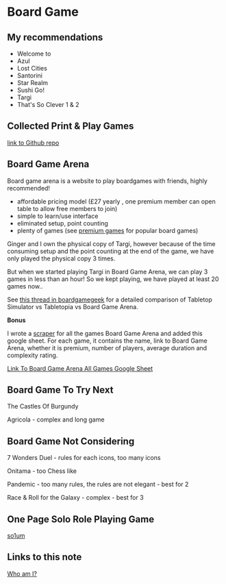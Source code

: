 # Board Game

## My recommendations

- Welcome to
- Azul
- Lost Cities
- Santorini
- Star Realm
- Sushi Go!
- Targi
- That's So Clever 1 & 2

## Collected Print & Play Games

[link to Github repo](https://github.com/ynotstartups/PrintAndPlayGames)

## Board Game Arena

Board game arena is a website to play boardgames with friends, highly recommended!

- affordable pricing model (£27 yearly , one premium member can open table to allow free members to join)
- simple to learn/use interface
- eliminated setup, point counting 
- plenty of games (see [premium games](https://boardgamearena.com/premium) for popular board games)

Ginger and I own the physical copy of Targi, however because of the time consuming setup and the point counting at the end of the game, we have only played the physical copy 3 times.

But when we started playing Targi in Board Game Arena, we can play 3 games in less than an hour! So we kept playing, we have played at least 20 games now..

See [this thread in boardgamegeek](https://boardgamegeek.com/thread/2491575/tabletop-simulator-vs-tabletopia-vs-board-game-are) for a detailed comparison of Tabletop Simulator vs Tabletopia vs Board Game Arena.

**Bonus**

I wrote a [scraper](https://github.com/ynotstartups/bga-scraper) for all the games Board Game Arena and added this google sheet. For each game, it contains the name, link to Board Game Arena, whether it is premium, number of players, average duration and complexity rating.

[Link To Board Game Arena All Games Google Sheet](https://docs.google.com/spreadsheets/d/1U93SDx9tmQtxneNfSDQANWZ17C-C2AMFJZQk4c94OIQ/edit?usp=sharing)

## Board Game To Try Next

The Castles Of Burgundy

Agricola - complex and long game

## Board Game Not Considering

7 Wonders Duel - rules for each icons, too many icons

Onitama - too Chess like

Pandemic - too many rules, the rules are not elegant - best for 2

Race & Roll for the Galaxy - complex - best for 3


## One Page Solo Role Playing Game

[so1um](https://brunobord.github.io/so1um/so1um.html)
## Links to this note

[Who am I?](index.md)

